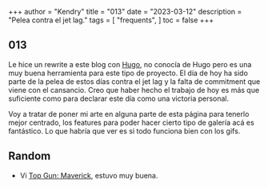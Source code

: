 +++
author = "Kendry"
title = "013"
date = "2023-03-12"
description = "Pelea contra el jet lag."
tags = [
    "frequents",
]
toc = false
+++

## 013

Le hice un rewrite a este blog con [Hugo](https://gohugo.io/), no conocía
de Hugo pero es una muy buena herramienta para este tipo de proyecto. El día
de hoy ha sido parte de la pelea de estos días contra el jet lag y la falta
de commitment que viene con el cansancio. Creo que haber hecho el trabajo de hoy
es más que suficiente como para declarar este día como una victoria personal.

Voy a tratar de poner mi arte en alguna parte de esta página para tenerlo mejor
centrado, los features para poder hacer cierto tipo de galería acá es fantástico.
Lo que habría que ver es si todo funciona bien con los gifs.

## Random

- Vi [Top Gun: Maverick](https://www.imdb.com/title/tt1745960/), estuvo muy buena.
